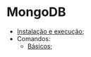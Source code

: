 # MongoDB

* [Instalação e execução](https://github.com/araujo21x/DataBases/blob/master/NoSQL/MongoDB/Instala%C3%A7%C3%A3o%20e%20execu%C3%A7%C3%A3o.md);
* Comandos:
    * [Básicos](./Comandos/Básicos); 
